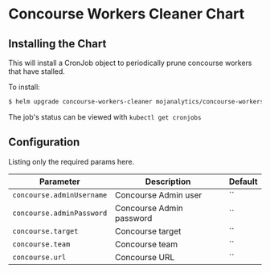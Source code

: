 # Concourse Workers Cleaner Chart


## Installing the Chart

This will install a CronJob object to periodically prune concourse workers that have stalled.

To install:

```bash
$ helm upgrade concourse-workers-cleaner mojanalytics/concourse-workers-cleaner -f chart-env-config/ENV/concourse-workers-cleaner.yaml --install --namespace default
```

The job's status can be viewed with `kubectl get cronjobs`

## Configuration

Listing only the required params here.

| Parameter             | Description                   | Default |
| --------------------- | ----------------------------- | ------- |
| `concourse.adminUsername`   | Concourse Admin user      | ``    |
| `concourse.adminPassword`   | Concourse Admin password  | ``    |
| `concourse.target`          | Concourse target          | ``    |
| `concourse.team`            | Concourse team            | ``    |
| `concourse.url`             | Concourse URL             | ``    |
